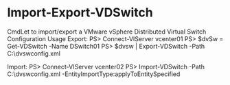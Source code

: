 # Import-Export-VDSwitch
CmdLet to import/export a VMware vSphere Distributed Virtual Switch Configuration 
Usage 
  Export:
      PS> Connect-VIServer vcenter01
      PS> $dvSw = Get-VDSwitch -Name DSwitch01
      PS> $dvsw | Export-VDSwitch -Path C:\dvswconfig.xml

  Import:
      PS> Connect-VIServer vcenter02 
      PS> Import-VDSwitch -Path C:\dvswconfig.xml -EntityImportType:applyToEntitySpecified
      
      
